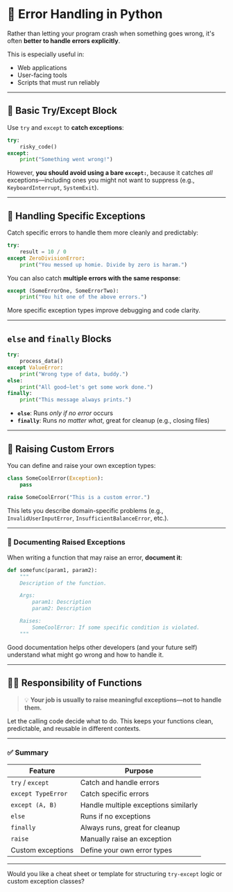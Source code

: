 # 🧯 Error Handling in Python

Rather than letting your program crash when something goes wrong, it's often **better to handle errors explicitly**.

This is especially useful in:

* Web applications
* User-facing tools
* Scripts that must run reliably

---

## 🧪 Basic Try/Except Block

Use `try` and `except` to **catch exceptions**:

```py
try:
    risky_code()
except:
    print("Something went wrong!")
```

However, **you should avoid using a bare `except:`**, because it catches *all* exceptions—including ones you might not want to suppress (e.g., `KeyboardInterrupt`, `SystemExit`).

---

## 🎯 Handling Specific Exceptions

Catch specific errors to handle them more cleanly and predictably:

```py
try:
    result = 10 / 0
except ZeroDivisionError:
    print("You messed up homie. Divide by zero is haram.")
```

You can also catch **multiple errors with the same response**:

```py
except (SomeErrorOne, SomeErrorTwo):
    print("You hit one of the above errors.")
```

More specific exception types improve debugging and code clarity.

---

## `else` and `finally` Blocks

```py
try:
    process_data()
except ValueError:
    print("Wrong type of data, buddy.")
else:
    print("All good—let's get some work done.")
finally:
    print("This message always prints.")
```

* **`else`**: Runs *only if no error* occurs
* **`finally`**: Runs *no matter what*, great for cleanup (e.g., closing files)

---

## 🔧 Raising Custom Errors

You can define and raise your own exception types:

```py
class SomeCoolError(Exception):
    pass

raise SomeCoolError("This is a custom error.")
```

This lets you describe domain-specific problems (e.g., `InvalidUserInputError`, `InsufficientBalanceError`, etc.).

---

### 📑 Documenting Raised Exceptions

When writing a function that may raise an error, **document it**:

```py
def somefunc(param1, param2):
    """
    Description of the function.

    Args:
        param1: Description
        param2: Description

    Raises:
        SomeCoolError: If some specific condition is violated.
    """
```

Good documentation helps other developers (and your future self) understand what might go wrong and how to handle it.

---

## 🧘‍♂️ Responsibility of Functions

> 💡 **Your job is usually to raise meaningful exceptions—not to handle them.**

Let the calling code decide what to do. This keeps your functions clean, predictable, and reusable in different contexts.

---

### ✅ Summary

| Feature            | Purpose                              |
| ------------------ | ------------------------------------ |
| `try` / `except`   | Catch and handle errors              |
| `except TypeError` | Catch specific errors                |
| `except (A, B)`    | Handle multiple exceptions similarly |
| `else`             | Runs if no exceptions                |
| `finally`          | Always runs, great for cleanup       |
| `raise`            | Manually raise an exception          |
| Custom exceptions  | Define your own error types          |

---

Would you like a cheat sheet or template for structuring `try-except` logic or custom exception classes?
